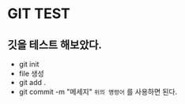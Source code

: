 # GIT TEST
 ## 깃을 테스트 해보았다.
   - git init
   - file 생성
   - git add .
   - git commit -m "메세지"
`위의 명령어` 를 사용하면 된다.
